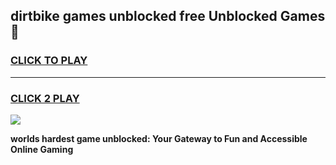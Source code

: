 
## dirtbike games unblocked free Unblocked Games👋
<h3>
<a href="https://premium.freeplayer.one?title=dirtbike_games_unblocked_free&ref=16F">CLICK TO PLAY</a></h3>
<hr>

<h3>
<a href="https://premium.freeplayer.one?title=dirtbike_games_unblocked_free&ref=16F">CLICK 2 PLAY</a>
  
</h3>

<a href="https://premium.freeplayer.one?title=dirtbike_games_unblocked_free&ref=16F/"><img src="https://clearcache.store/games.png"></a>


**worlds hardest game unblocked: Your Gateway to Fun and Accessible Online Gaming**
